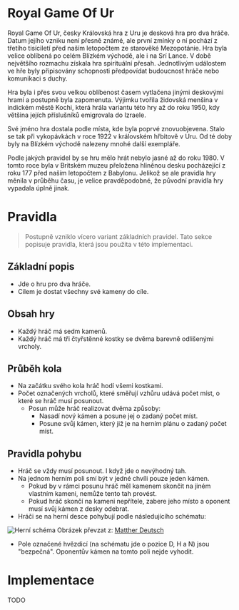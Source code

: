 # Royal Game Of Ur

Royal Game Of Ur, česky Královská hra z Uru je desková hra pro dva hráče. Datum jejího vzniku není přesně známé, ale první zmínky o ní pochází z třetího tisíciletí před naším letopočtem ze starověké Mezopotánie. Hra byla velice oblíbená po celém Blízkém východě, ale i na Srí Lance. V době největšího rozmachu získala hra spirituální přesah. Jednotlivým událostem ve hře byly připisovány schopnosti předpovídat budoucnost hráče nebo komunikaci s duchy.

Hra byla i přes svou velkou oblíbenost časem vytlačena jinými deskovými hrami a postupně byla zapomenuta. Výjimku tvořila židovská menšina v indickém městě Kochi, která hrála variantu této hry až do roku 1950, kdy většina jejích příslušníků emigrovala do Izraele. 

Své jméno hra dostala podle místa, kde byla poprvé znovuobjevena. Stalo se tak při vykopávkách v roce 1922 v královském hřbitově v Uru. Od té doby byly na Blízkém východě nalezeny mnohé další exempláře.

Podle jakých pravidel by se hru mělo hrát nebylo jasné až do roku 1980. V tomto roce byla v Britském muzeu přeložena hliněnou desku pocházející z roku 177 před naším letopočtem z Babylonu. Jelikož se ale pravidla hry měnila v průběhu času, je velice pravděpodobné, že původní pravidla hry vypadala úplně jinak.

# Pravidla

> Postupně vzniklo vícero variant základních pravidel. Tato sekce popisuje pravidla, která jsou použita v této implementaci.

## Základní popis

- Jde o hru pro dva hráče.
- Cílem je dostat všechny své kameny do cíle.

## Obsah hry

- Každý hráč má sedm kamenů.
- Každý hráč má tři čtyřstěnné kostky se dvěma barevně odlišenými vrcholy.

## Průběh kola

- Na začátku svého kola hráč hodí všemi kostkami.
- Počet označených vrcholů, které směřují vzhůru udává počet míst, o které se hráč musí posunout.
  - Posun může hráč realizovat dvěma způsoby:
    - Nasadí nový kámen a posune jej o zadaný počet míst.
    - Posune svůj kámen, který již je na herním plánu o zadaný počet míst.

## Pravidla pohybu

- Hráč se vždy musí posunout. I když jde o nevýhodný tah.
- Na jednom herním poli smí být v jedné chvíli pouze jeden kámen.
  - Pokud by v rámci posunu hráč měl kamenem skončit na jiném vlastním kameni, nemůže tento tah provést.
  - Pokud hráč skončí na kameni nepřítele, zabere jeho místo a oponent musí svůj kámen z desky odebrat.
- Hráči se na herní desce pohybují podle následujícího schématu:

![Herní schéma](http://matthewdeutsch.com/projects/game-of-ur/board.png)
Obrázek převzat z: [Matther Deutsch](http://matthewdeutsch.com/projects/game-of-ur/)

- Pole označené hvězdicí (na schématu jde o pozice D, H a N) jsou "bezpečná". Oponentův kámen na tomto poli nejde vyhodit.

# Implementace

TODO
